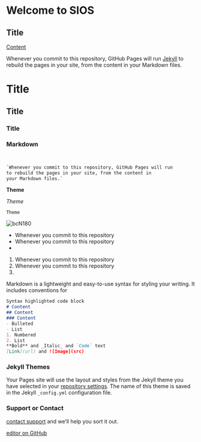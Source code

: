 # Welcome to SIOS
## Title
[Content](https://apps.apple.com/ua/app/журнал-тренера/id1415326996?l=ru)

Whenever you commit to this repository, GitHub Pages will run [Jekyll](https://jekyllrb.com/) to rebuild the pages in your site, from the content in your Markdown files.

# Title
## Title
### Title



### Markdown
```markdown


`Whenever you commit to this repository, GitHub Pages will run
to rebuild the pages in your site, from the content in 
your Markdown files.`


```

**Theme**

_Theme_

`Theme`

![bcN180](https://user-images.githubusercontent.com/57872188/144675846-bc3177ad-d31c-422a-a1eb-b5c9e443c280.jpg)


- Whenever you commit to this repository
- Whenever you commit to this repository
- 
1. Whenever you commit to this repository
2. Whenever you commit to this repository
3. 

Markdown is a lightweight and easy-to-use syntax for styling your writing. It includes conventions for

```markdown
Syntax highlighted code block
# Content
## Content
### Content
- Bulleted
- List
1. Numbered
2. List
**Bold** and _Italic_ and `Code` text
[Link](url) and ![Image](src)
```

### Jekyll Themes

Your Pages site will use the layout and styles from the Jekyll theme you have selected in your [repository settings](https://github.com/ViacheslavRomanenko/SIOS/settings/pages). The name of this theme is saved in the Jekyll `_config.yml` configuration file.

### Support or Contact

[contact support](https://support.github.com/contact) and we’ll help you sort it out.

[editor on GitHub](https://github.com/ViacheslavRomanenko/SIOS/edit/gh-pages/index.md)
